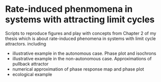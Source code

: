 # Rate-induced phenmomena in systems with attracting limit cycles
Scripts to reproduce figures and play with concepts from Chapter 2 of my thesis which is about rate-induced phenomena in systems with limit cycle attractors. including
- illustrative example in the autonomous case. Phase plot and isochrons
- illustrative example in the non-autonomous case. Approximations of pullback attractor
- numerical approximation of phase response map and phase plot
- ecological example
 
